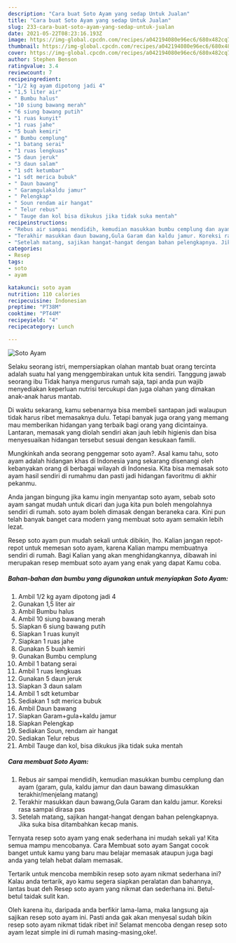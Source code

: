```yaml
---
description: "Cara buat Soto Ayam yang sedap Untuk Jualan"
title: "Cara buat Soto Ayam yang sedap Untuk Jualan"
slug: 233-cara-buat-soto-ayam-yang-sedap-untuk-jualan
date: 2021-05-22T08:23:16.193Z
image: https://img-global.cpcdn.com/recipes/a042194080e96ec6/680x482cq70/soto-ayam-foto-resep-utama.jpg
thumbnail: https://img-global.cpcdn.com/recipes/a042194080e96ec6/680x482cq70/soto-ayam-foto-resep-utama.jpg
cover: https://img-global.cpcdn.com/recipes/a042194080e96ec6/680x482cq70/soto-ayam-foto-resep-utama.jpg
author: Stephen Benson
ratingvalue: 3.4
reviewcount: 7
recipeingredient:
- "1/2 kg ayam dipotong jadi 4"
- "1,5 liter air"
- " Bumbu halus"
- "10 siung bawang merah"
- "6 siung bawang putih"
- "1 ruas kunyit"
- "1 ruas jahe"
- "5 buah kemiri"
- " Bumbu cemplung"
- "1 batang serai"
- "1 ruas lengkuas"
- "5 daun jeruk"
- "3 daun salam"
- "1 sdt ketumbar"
- "1 sdt merica bubuk"
- " Daun bawang"
- " Garamgulakaldu jamur"
- " Pelengkap"
- " Soun rendam air hangat"
- " Telur rebus"
- " Tauge dan kol bisa dikukus jika tidak suka mentah"
recipeinstructions:
- "Rebus air sampai mendidih, kemudian masukkan bumbu cemplung dan ayam (garam, gula, kaldu jamur dan daun bawang dimasukkan terakhir/menjelang matang)"
- "Terakhir masukkan daun bawang,Gula Garam dan kaldu jamur. Koreksi rasa sampai dirasa pas"
- "Setelah matang, sajikan hangat-hangat dengan bahan pelengkapnya. Jika suka bisa ditambahkan kecap manis."
categories:
- Resep
tags:
- soto
- ayam

katakunci: soto ayam 
nutrition: 110 calories
recipecuisine: Indonesian
preptime: "PT38M"
cooktime: "PT44M"
recipeyield: "4"
recipecategory: Lunch

---
```



![Soto Ayam](https://img-global.cpcdn.com/recipes/a042194080e96ec6/680x482cq70/soto-ayam-foto-resep-utama.jpg)

Selaku seorang istri, mempersiapkan olahan mantab buat orang tercinta adalah suatu hal yang menggembirakan untuk kita sendiri. Tanggung jawab seorang ibu Tidak hanya mengurus rumah saja, tapi anda pun wajib menyediakan keperluan nutrisi tercukupi dan juga olahan yang dimakan anak-anak harus mantab.

Di waktu  sekarang, kamu sebenarnya bisa membeli santapan jadi walaupun tidak harus ribet memasaknya dulu. Tetapi banyak juga orang yang memang mau memberikan hidangan yang terbaik bagi orang yang dicintainya. Lantaran, memasak yang diolah sendiri akan jauh lebih higienis dan bisa menyesuaikan hidangan tersebut sesuai dengan kesukaan famili. 



Mungkinkah anda seorang penggemar soto ayam?. Asal kamu tahu, soto ayam adalah hidangan khas di Indonesia yang sekarang disenangi oleh kebanyakan orang di berbagai wilayah di Indonesia. Kita bisa memasak soto ayam hasil sendiri di rumahmu dan pasti jadi hidangan favoritmu di akhir pekanmu.

Anda jangan bingung jika kamu ingin menyantap soto ayam, sebab soto ayam sangat mudah untuk dicari dan juga kita pun boleh mengolahnya sendiri di rumah. soto ayam boleh dimasak dengan beraneka cara. Kini pun telah banyak banget cara modern yang membuat soto ayam semakin lebih lezat.

Resep soto ayam pun mudah sekali untuk dibikin, lho. Kalian jangan repot-repot untuk memesan soto ayam, karena Kalian mampu membuatnya sendiri di rumah. Bagi Kalian yang akan menghidangkannya, dibawah ini merupakan resep membuat soto ayam yang enak yang dapat Kamu coba.

<!--inarticleads1-->

##### Bahan-bahan dan bumbu yang digunakan untuk menyiapkan Soto Ayam:

1. Ambil 1/2 kg ayam dipotong jadi 4
1. Gunakan 1,5 liter air
1. Ambil  Bumbu halus
1. Ambil 10 siung bawang merah
1. Siapkan 6 siung bawang putih
1. Siapkan 1 ruas kunyit
1. Siapkan 1 ruas jahe
1. Gunakan 5 buah kemiri
1. Gunakan  Bumbu cemplung
1. Ambil 1 batang serai
1. Ambil 1 ruas lengkuas
1. Gunakan 5 daun jeruk
1. Siapkan 3 daun salam
1. Ambil 1 sdt ketumbar
1. Sediakan 1 sdt merica bubuk
1. Ambil  Daun bawang
1. Siapkan  Garam+gula+kaldu jamur
1. Siapkan  Pelengkap
1. Sediakan  Soun, rendam air hangat
1. Sediakan  Telur rebus
1. Ambil  Tauge dan kol, bisa dikukus jika tidak suka mentah




<!--inarticleads2-->

##### Cara membuat Soto Ayam:

1. Rebus air sampai mendidih, kemudian masukkan bumbu cemplung dan ayam (garam, gula, kaldu jamur dan daun bawang dimasukkan terakhir/menjelang matang)
1. Terakhir masukkan daun bawang,Gula Garam dan kaldu jamur. Koreksi rasa sampai dirasa pas
1. Setelah matang, sajikan hangat-hangat dengan bahan pelengkapnya. Jika suka bisa ditambahkan kecap manis.




Ternyata resep soto ayam yang enak sederhana ini mudah sekali ya! Kita semua mampu mencobanya. Cara Membuat soto ayam Sangat cocok banget untuk kamu yang baru mau belajar memasak ataupun juga bagi anda yang telah hebat dalam memasak.

Tertarik untuk mencoba membikin resep soto ayam nikmat sederhana ini? Kalau anda tertarik, ayo kamu segera siapkan peralatan dan bahannya, lantas buat deh Resep soto ayam yang nikmat dan sederhana ini. Betul-betul taidak sulit kan. 

Oleh karena itu, daripada anda berfikir lama-lama, maka langsung aja sajikan resep soto ayam ini. Pasti anda gak akan menyesal sudah bikin resep soto ayam nikmat tidak ribet ini! Selamat mencoba dengan resep soto ayam lezat simple ini di rumah masing-masing,oke!.

